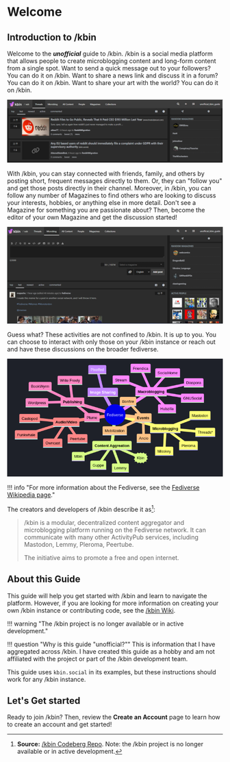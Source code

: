 # Welcome

## Introduction to /kbin

Welcome to the ***unofficial*** guide to /kbin. /kbin is a social media platform that allows people to create microblogging content and long-form content from a single spot. Want to send a quick message out to your followers? You can do it on /kbin. Want to share a news link and discuss it in a forum? You can do it on /kbin. Want to share your art with the world? You can do it on /kbin.

![](../img/kbin-1.png)

With /kbin, you can stay connected with friends, family, and others by posting short, frequent messages directly to them. Or, they can "follow you" and get those posts directly in their channel. Moreover, in /kbin, you can follow any number of Magazines to find others who are looking to discuss your interests, hobbies, or anything else in more detail. Don't see a Magazine for something you are passionate about? Then, become the editor of your own Magazine and get the discussion started!

![](../img/kbin-2.png)

Guess what? These activities are not confined to /kbin. It is up to you. You can choose to interact with only those on your /kbin instance or reach out and have these discussions on the broader fediverse.

![](../img/kbin-3.png)

!!! info "For more information about the Fediverse, see the [Fediverse Wikipedia page](https://en.wikipedia.org/wiki/Fediverse)."


The creators and developers of /kbin describe it as[^1]:

> /kbin is a modular, decentralized content aggregator and microblogging platform running on the Fediverse network. It can communicate with many other ActivityPub services, including Mastodon, Lemmy, Pleroma, Peertube.
>
> The initiative aims to promote a free and open internet.
> 

[^1]: **Source:** [/kbin Codeberg Repo](https://codeberg.org/Kbin/kbin-core/wiki/Introduction). Note: the /kbin project is no longer available or in active development.

## About this Guide

This guide will help you get started with /kbin and learn to navigate the platform. However, if you are looking for more information on creating your own /kbin instance or contributing code, see the [/kbin Wiki](https://codeberg.org/Kbin/kbin-core/wiki/).

!!! warning "The /kbin project is no longer available or in active development."

!!! question "Why is this guide "unofficial?""
    This is information that I have aggregated across /kbin. I have created this guide as a hobby and am not affiliated with the project or part of the /kbin development team.

This guide uses `kbin.social` in its examples, but these instructions should work for any /kbin instance.

## Let's Get started

Ready to join /kbin? Then, review the **Create an Account** page to learn how to create an account and get started!